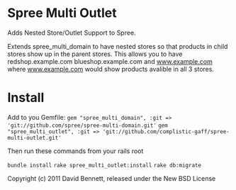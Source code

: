Spree Multi Outlet
=================

Adds Nested Store/Outlet Support to Spree.

Extends spree_multi_domain to have nested stores so that products in child stores show up in the parent stores.
This allows you to have redshop.example.com blueshop.example.com and www.example.com where www.example.com would show products avalible in all 3 stores.


Install
=======

Add to you Gemfile:
`gem "spree_multi_domain", :git => 'git://github.com/spree/spree-multi-domain.git'`
`gem "spree_multi_outlet", :git => 'git://github.com/complistic-gaff/spree-multi-outlet.git'`

Then run these commands from your rails root

`bundle install`
`rake spree_multi_outlet:install`
`rake db:migrate`


Copyright (c) 2011 David Bennett, released under the New BSD License
